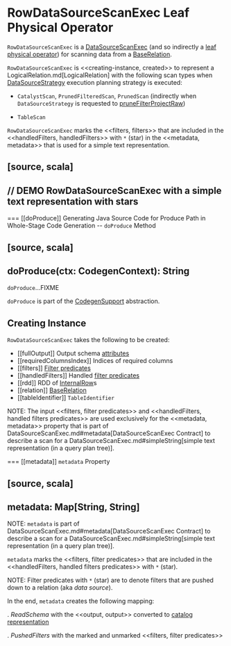 # RowDataSourceScanExec Leaf Physical Operator

`RowDataSourceScanExec` is a [DataSourceScanExec](DataSourceScanExec.md) (and so indirectly a [leaf physical operator](LeafExecNode.md)) for scanning data from a [BaseRelation](#relation).

`RowDataSourceScanExec` is <<creating-instance, created>> to represent a LogicalRelation.md[LogicalRelation] with the following scan types when [DataSourceStrategy](../execution-planning-strategies/DataSourceStrategy.md) execution planning strategy is executed:

* `CatalystScan`, `PrunedFilteredScan`, `PrunedScan` (indirectly when `DataSourceStrategy` is requested to [pruneFilterProjectRaw](../execution-planning-strategies/DataSourceStrategy.md#pruneFilterProjectRaw))

* `TableScan`

`RowDataSourceScanExec` marks the <<filters, filters>> that are included in the <<handledFilters, handledFilters>> with `*` (star) in the <<metadata, metadata>> that is used for a simple text representation.

[source, scala]
----
// DEMO RowDataSourceScanExec with a simple text representation with stars
----

=== [[doProduce]] Generating Java Source Code for Produce Path in Whole-Stage Code Generation -- `doProduce` Method

[source, scala]
----
doProduce(ctx: CodegenContext): String
----

`doProduce`...FIXME

`doProduce` is part of the [CodegenSupport](CodegenSupport.md#doProduce) abstraction.

## Creating Instance

`RowDataSourceScanExec` takes the following to be created:

* [[fullOutput]] Output schema [attributes](../expressions/Attribute.md)
* [[requiredColumnsIndex]] Indices of required columns
* [[filters]] [Filter predicates](../spark-sql-Filter.md)
* [[handledFilters]] Handled [filter predicates](../spark-sql-Filter.md)
* [[rdd]] RDD of [InternalRow](../InternalRow.md)s
* [[relation]] [BaseRelation](../BaseRelation.md)
* [[tableIdentifier]] `TableIdentifier`

NOTE: The input <<filters, filter predicates>> and <<handledFilters, handled filters predicates>> are used exclusively for the <<metadata, metadata>> property that is part of DataSourceScanExec.md#metadata[DataSourceScanExec Contract] to describe a scan for a DataSourceScanExec.md#simpleString[simple text representation (in a query plan tree)].

=== [[metadata]] `metadata` Property

[source, scala]
----
metadata: Map[String, String]
----

NOTE: `metadata` is part of DataSourceScanExec.md#metadata[DataSourceScanExec Contract] to describe a scan for a DataSourceScanExec.md#simpleString[simple text representation (in a query plan tree)].

`metadata` marks the <<filters, filter predicates>> that are included in the <<handledFilters, handled filters predicates>> with `*` (star).

NOTE: Filter predicates with `*` (star) are to denote filters that are pushed down to a relation (aka _data source_).

In the end, `metadata` creates the following mapping:

. *ReadSchema* with the <<output, output>> converted to [catalog representation](../StructType.md#catalogString)

. *PushedFilters* with the marked and unmarked <<filters, filter predicates>>

